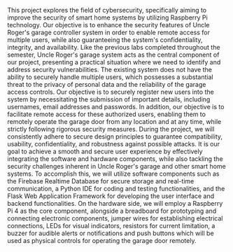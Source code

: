 This project explores the field of cybersecurity, specifically aiming to improve the security of smart home systems by utilizing Raspberry Pi technology. 
Our objective is to enhance the security features of Uncle Roger's garage controller system in order to enable remote access for multiple users, while also 
guaranteeing the system's confidentiality, integrity, and availability. Like the previous labs completed throughout the semester, Uncle Roger's garage system 
acts as the central component of our project, presenting a practical situation where we need to identify and address security vulnerabilities. The existing 
system does not have the ability to securely handle multiple users, which possesses a substantial threat to the privacy of personal data and the reliability 
of the garage access controls. Our objective is to securely register new users into the system by necessitating the submission of important details, including 
usernames, email addresses and passwords. In addition, our objective is to facilitate remote access for these authorized users, enabling them to remotely operate 
the garage door from any location and at any time, while strictly following rigorous security measures. During the project, we will consistently adhere to secure
design principles to guarantee compatibility, usability, confidentiality, and robustness against possible attacks. It is our goal to achieve a smooth and secure 
user experience by effectively integrating the software and hardware components, while also tackling the security challenges inherent in Uncle Roger's garage and 
other smart home systems. To accomplish this, we will utilize software components such as the Firebase Realtime Database for secure storage and real-time communication, 
a Python IDE for coding and testing functionalities, and the Flask Web Application Framework for developing the user interface and backend functionalities. On the hardware 
side, we will employ a Raspberry Pi 4 as the core component, alongside a breadboard for prototyping and connecting electronic components, jumper wires for establishing 
electrical connections, LEDs for visual indicators, resistors for current limitation, a buzzer for audible alerts or notifications and push buttons which will be used as 
physical controls for operating the garage door remotely.
